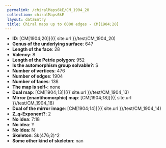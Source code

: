 ```yaml
--- 
 permalink: /chiralMaps6kE/CM_1904_20 
 collection: chiralMaps6kE
 layout: dataEntry
 title: Chiral maps up to 6000 edges - CM[1904;20]
---
```


- **ID**: [CM[1904;20]]({{ site.url }}/test/CM_1904_20)
- **Genus of the underlying surface**: 647
- **Length of the face**: 28
- **Valency**: 8
- **Length of the Petrie polygon**: 952
- **Is the automorphism group solvable?**: S
- **Number of vertices**: 476
- **Number of edges**: 1904
- **Number of faces**: 136
- **The map is self-**: none
- **Dual map**: [CM[1904;13]]({{ site.url }}/test/CM_1904_13)
- **Mirror (enantihomorphic) map**: [CM[1904;18]]({{ site.url }}/test/CM_1904_18)
- **Dual of the mirror image**: [CM[1904;14]]({{ site.url }}/test/CM_1904_14)
- **Z_q-Exponent?**: 2
- **No idea**:  7:18
- **No idea**: Y
- **No idea**: N
- **Skeleton**: Sk(476;2)^2
- **Some other kind of skeleton**: nan
